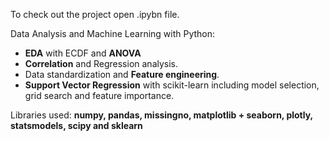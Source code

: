 To check out the project open .ipybn file.

Data Analysis and Machine Learning with Python:
- __EDA__ with ECDF and __ANOVA__ 
- __Correlation__ and Regression analysis.
- Data standardization and __Feature engineering__.
- __Support Vector Regression__ with scikit-learn including model selection, grid search and feature importance.

Libraries used: 
__numpy, pandas, missingno, matplotlib + seaborn, plotly, statsmodels, scipy and sklearn__
